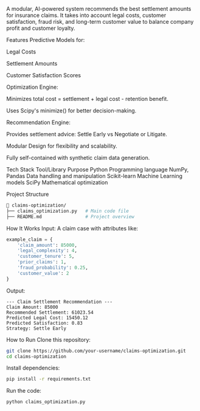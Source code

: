 A modular, AI-powered system recommends the best settlement amounts for insurance claims. It takes into account legal costs, customer satisfaction, fraud risk, and long-term customer value to balance company profit and customer loyalty.

Features
Predictive Models for:

Legal Costs

Settlement Amounts

Customer Satisfaction Scores

Optimization Engine:

Minimizes total cost = settlement + legal cost - retention benefit.

Uses Scipy's minimize() for better decision-making.

Recommendation Engine:

Provides settlement advice: Settle Early vs Negotiate or Litigate.

Modular Design for flexibility and scalability.

Fully self-contained with synthetic claim data generation.

Tech Stack
Tool/Library Purpose
Python Programming language
NumPy, Pandas Data handling and manipulation
Scikit-learn Machine Learning models
SciPy Mathematical optimization

Project Structure
```bash
📁 claims-optimization/
├── claims_optimization.py   # Main code file
├── README.md                # Project overview
```
How It Works
Input:
A claim case with attributes like:
```python
example_claim = {
    'claim_amount': 85000,
    'legal_complexity': 4,
    'customer_tenure': 5,
    'prior_claims': 1,
    'fraud_probability': 0.25,
    'customer_value': 2
}
```
Output:
```
--- Claim Settlement Recommendation ---
Claim Amount: 85000
Recommended Settlement: 61023.54
Predicted Legal Cost: 15450.12
Predicted Satisfaction: 0.83
Strategy: Settle Early
```
How to Run
Clone this repository:
```bash
git clone https://github.com/your-username/claims-optimization.git
cd claims-optimization
```
Install dependencies:
```bash
pip install -r requirements.txt
```
Run the code:
```bash
python claims_optimization.py
```
